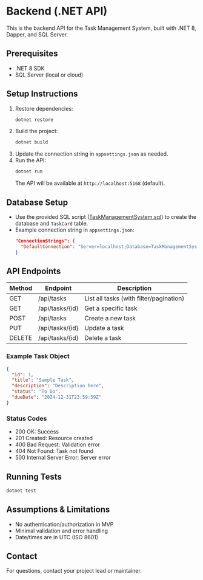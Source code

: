# Backend (.NET API)

This is the backend API for the Task Management System, built with .NET 8, Dapper, and SQL Server.

## Prerequisites
- .NET 8 SDK
- SQL Server (local or cloud)

## Setup Instructions
1. Restore dependencies:
   ```sh
   dotnet restore
   ```
2. Build the project:
   ```sh
   dotnet build
   ```
3. Update the connection string in `appsettings.json` as needed.
4. Run the API:
   ```sh
   dotnet run
   ```
   The API will be available at `http://localhost:5168` (default).

## Database Setup
- Use the provided SQL script ([TaskManagementSystem.sql](./TaskManagementSystem.sql)) to create the database and `TaskCard` table.
- Example connection string in `appsettings.json`:
  ```json
  "ConnectionStrings": {
    "DefaultConnection": "Server=localhost;Database=TaskManagementSystem;User Id=sa;Password=your_password;TrustServerCertificate=True;"
  }
  ```

## API Endpoints

| Method | Endpoint                | Description                |
|--------|-------------------------|----------------------------|
| GET    | /api/tasks              | List all tasks (with filter/pagination) |
| GET    | /api/tasks/{id}         | Get a specific task        |
| POST   | /api/tasks              | Create a new task          |
| PUT    | /api/tasks/{id}         | Update a task              |
| DELETE | /api/tasks/{id}         | Delete a task              |

### Example Task Object
```json
{
  "id": 1,
  "title": "Sample Task",
  "description": "Description here",
  "status": "To Do",
  "dueDate": "2024-12-31T23:59:59Z"
}
```

### Status Codes
- 200 OK: Success
- 201 Created: Resource created
- 400 Bad Request: Validation error
- 404 Not Found: Task not found
- 500 Internal Server Error: Server error

## Running Tests
```sh
dotnet test
```

## Assumptions & Limitations
- No authentication/authorization in MVP
- Minimal validation and error handling
- Date/times are in UTC (ISO 8601)

## Contact
For questions, contact your project lead or maintainer. 